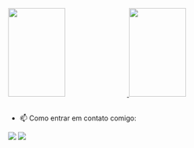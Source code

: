 
<div align="left">
  <a href="https://github.com/gabsoliv">
    <img height="180em" width="48%" src="https://github-readme-stats.vercel.app/api?username=gabsoliv&show_icons=true&theme=dark&include_all_commits=true&count_private=true"/>
    <img height="180em" width="48%" src="https://github-readme-stats.vercel.app/api/top-langs/?username=gabsoliv&layout=compact&langs_count=7&theme=dark"/>
  </a>
</div>
<br>

- 📫 Como entrar em contato comigo: 
<div> 
  <a href = "mailto:gabrieless6610@gmail.com"><img src="https://img.shields.io/badge/-Gmail-%23333?style=for-the-badge&logo=gmail&logoColor=white" target="_blank"></a>
  <a href="https://www.linkedin.com/in/gabscodes/" target="_blank"><img src="https://img.shields.io/badge/-LinkedIn-%230077B5?style=for-the-badge&logo=linkedin&logoColor=white" target="_blank"></a>
